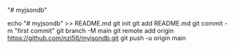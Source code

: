 "# myjsondb" 

echo "# myjsondb" >> README.md
git init
git add README.md
git commit -m "first commit"
git branch -M main
git remote add origin https://github.com/nzi56/myjsondb.git
git push -u origin main
